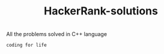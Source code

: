
<h1 align= "center">  HackerRank-solutions </h1>
<br> 
All the problems solved in C++ language 

``coding for life``
